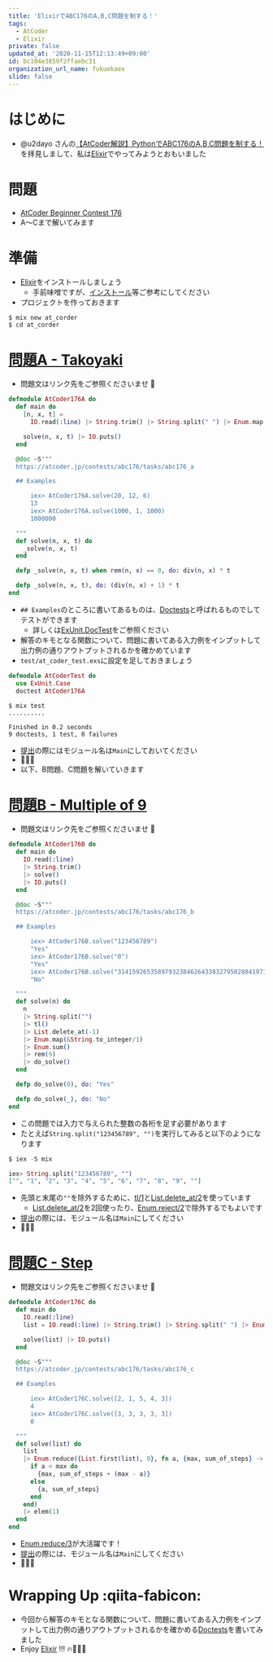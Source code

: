 ```yaml
---
title: 'ElixirでABC176のA,B,C問題を制する！'
tags:
  - AtCoder
  - Elixir
private: false
updated_at: '2020-11-15T12:13:49+09:00'
id: bc104e3859f2ffaebc31
organization_url_name: fukuokaex
slide: false
---
```

# はじめに
- @u2dayo さんの[【AtCoder解説】PythonでABC176のA,B,C問題を制する！](https://qiita.com/u2dayo/items/479b23967d39f75bc969)を拝見しまして、私は[Elixir](https://elixir-lang.org/)でやってみようとおもいました

# 問題
- [AtCoder Beginner Contest 176](https://atcoder.jp/contests/abc176)
- A〜Cまで解いてみます

# 準備
- [Elixir](https://elixir-lang.org/)をインストールしましょう
    - 手前味噌ですが、[インストール](https://qiita.com/torifukukaiou/items/d04d0273749c41eb50af#0-%E3%82%A4%E3%83%B3%E3%82%B9%E3%83%88%E3%83%BC%E3%83%AB)等ご参考にしてください
- プロジェクトを作っておきます

```console
$ mix new at_corder
$ cd at_corder
```

# [問題A - Takoyaki](https://atcoder.jp/contests/abc176/tasks/abc176_a)
- 問題文はリンク先をご参照くださいませ :bow:

```elixir:lib/at_coder_176_a.ex
defmodule AtCoder176A do
  def main do
    [n, x, t] =
      IO.read(:line) |> String.trim() |> String.split(" ") |> Enum.map(&String.to_integer/1)

    solve(n, x, t) |> IO.puts()
  end

  @doc ~S"""
  https://atcoder.jp/contests/abc176/tasks/abc176_a

  ## Examples

      iex> AtCoder176A.solve(20, 12, 6)
      13
      iex> AtCoder176A.solve(1000, 1, 1000)
      1000000

  """
  def solve(n, x, t) do
    _solve(n, x, t)
  end

  defp _solve(n, x, t) when rem(n, x) == 0, do: div(n, x) * t

  defp _solve(n, x, t), do: (div(n, x) + 1) * t
end
```

- `## Examples`のところに書いてあるものは、[Doctests](https://elixir-lang.org/getting-started/mix-otp/docs-tests-and-with.html#doctests)と呼ばれるものでしてテストができます
    - 詳しくは[ExUnit.DocTest](https://hexdocs.pm/ex_unit/ExUnit.DocTest.html)をご参照ください
- 解答のキモとなる関数について、問題に書いてある入力例をインプットして出力例の通りアウトプットされるかを確かめています
- `test/at_coder_test.exs`に設定を足しておきましょう

```elixir:test/at_coder_test.exs
defmodule AtCoderTest do
  use ExUnit.Case
  doctest AtCoder176A
```

```console
$ mix test
..........

Finished in 0.2 seconds
9 doctests, 1 test, 0 failures
```

- [提出](https://atcoder.jp/contests/abc176/submissions/17062259)の際にはモジュール名は`Main`にしておいてください
- :tada::tada::tada:
- 以下、B問題、C問題を解いていきます

# [問題B - Multiple of 9](https://atcoder.jp/contests/abc176/tasks/abc176_b)
- 問題文はリンク先をご参照くださいませ :bow:

```elixir:lib/at_coder_176_b.ex
defmodule AtCoder176B do
  def main do
    IO.read(:line)
    |> String.trim()
    |> solve()
    |> IO.puts()
  end

  @doc ~S"""
  https://atcoder.jp/contests/abc176/tasks/abc176_b

  ## Examples

      iex> AtCoder176B.solve("123456789")
      "Yes"
      iex> AtCoder176B.solve("0")
      "Yes"
      iex> AtCoder176B.solve("31415926535897932384626433832795028841971693993751058209749445923078164062862089986280")
      "No"

  """
  def solve(n) do
    n
    |> String.split("")
    |> tl()
    |> List.delete_at(-1)
    |> Enum.map(&String.to_integer/1)
    |> Enum.sum()
    |> rem(9)
    |> do_solve()
  end

  defp do_solve(0), do: "Yes"

  defp do_solve(_), do: "No"
end
```

- この問題では入力で与えられた整数の各桁を足す必要があります
- たとえば`String.split("123456789", "")`を実行してみると以下のようになります

```elixir
$ iex -S mix

iex> String.split("123456789", "")
["", "1", "2", "3", "4", "5", "6", "7", "8", "9", ""]
```

- 先頭と末尾の`""`を除外するために、[tl/1](https://hexdocs.pm/elixir/Kernel.html#tl/1)と[List.delete_at/2](https://hexdocs.pm/elixir/List.html#delete_at/2)を使っています
    - [List.delete_at/2](https://hexdocs.pm/elixir/List.html#delete_at/2)を2回使ったり、[Enum.reject/2](https://hexdocs.pm/elixir/Enum.html#reject/2)で除外するでもよいです
- [提出](https://atcoder.jp/contests/abc176/submissions/17064411)の際には、モジュール名は`Main`にしてください
- :tada::tada::tada:


# [問題C - Step](https://atcoder.jp/contests/abc176/tasks/abc176_c)
- 問題文はリンク先をご参照くださいませ :bow:

```elixir:lib/at_coder_176_c.ex
defmodule AtCoder176C do
  def main do
    IO.read(:line)
    list = IO.read(:line) |> String.trim() |> String.split(" ") |> Enum.map(&String.to_integer/1)

    solve(list) |> IO.puts()
  end

  @doc ~S"""
  https://atcoder.jp/contests/abc176/tasks/abc176_c

  ## Examples

      iex> AtCoder176C.solve([2, 1, 5, 4, 3])
      4
      iex> AtCoder176C.solve([3, 3, 3, 3, 3])
      0

  """
  def solve(list) do
    list
    |> Enum.reduce({List.first(list), 0}, fn a, {max, sum_of_steps} ->
      if a < max do
        {max, sum_of_steps + (max - a)}
      else
        {a, sum_of_steps}
      end
    end)
    |> elem(1)
  end
end
```

- [Enum.reduce/3](https://hexdocs.pm/elixir/Enum.html#reduce/3)が大活躍です！
- [提出](https://atcoder.jp/contests/abc176/submissions/17062180)の際には、モジュール名は`Main`にしてください
- :tada::tada::tada:

# Wrapping Up :qiita-fabicon: 
- 今回から解答のキモとなる関数について、問題に書いてある入力例をインプットして出力例の通りアウトプットされるかを確かめる[Doctests](https://elixir-lang.org/getting-started/mix-otp/docs-tests-and-with.html#doctests)を書いてみました
- Enjoy [Elixir](https://elixir-lang.org/) !!! :fire::rocket::rocket::rocket:
